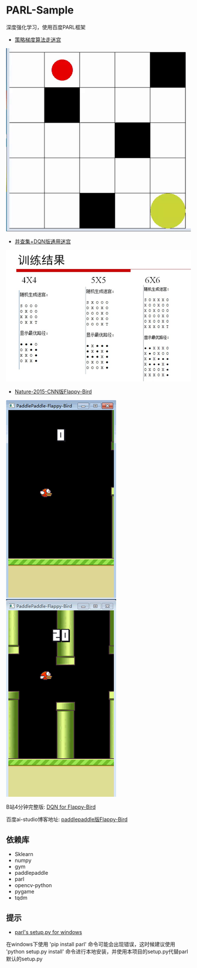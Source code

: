 # PARL-Sample
深度强化学习，使用百度PARL框架
* [策略梯度算法走迷宫](/mcpg/)

![img](/mcpg/result-output/result.gif)

* [并查集+DQN版通用迷宫](/maze_unionFind/)

![img](/maze_unionFind/log_dir/result.jpg)

* [Nature-2015-CNN版Flappy-Bird](/flappy_bird/)

![img](/flappy_bird/log_dir/birdTest01.gif)    ![img](/flappy_bird/log_dir/birdTest02.gif)

B站4分钟完整版: [DQN for Flappy-Bird](https://www.bilibili.com/video/av49282860/)

百度ai-studio博客地址: [paddlepaddle版Flappy-Bird](https://aistudio.baidu.com/aistudio/#/projectdetail/51092)


## 依赖库

* Sklearn
* numpy
* gym
* paddlepaddle
* parl
* opencv-python
* pygame
* tqdm

## 提示
* [parl's setup.py for windows](/setup-for-windows/)

在windows下使用 'pip install parl' 命令可能会出现错误，这时候建议使用 'python setup.py install' 命令进行本地安装，并使用本项目的setup.py代替parl默认的setup.py

